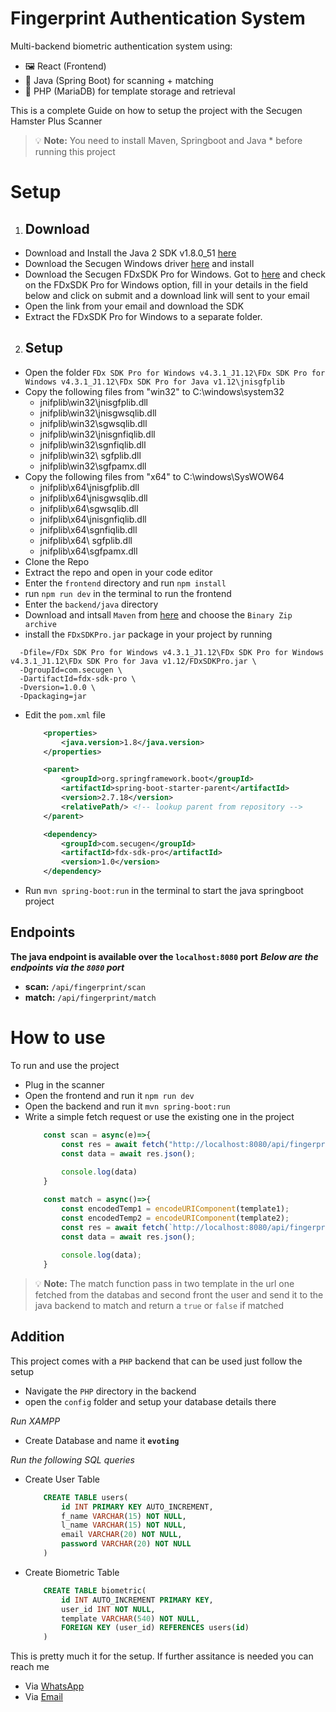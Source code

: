 # Fingerprint Authentication System

Multi-backend biometric authentication system using:

- 🖼️ React (Frontend)
- 🧠 Java (Spring Boot) for scanning + matching
- 💽 PHP (MariaDB) for template storage and retrieval

This is a complete Guide on how to setup the project with the Secugen Hamster Plus Scanner

> 💡 **Note:** You need to install Maven, Springboot and Java * before running this project

# Setup

1. ## Download

-  Download and Install the Java 2 SDK v1.8.0_51 [here](https://www.oracle.com/technetwork/java)
- Download the Secugen Windows driver [here](https://www.dropbox.com/t/w8kk93pfWRiMWF1Z) and install
- Download the Secugen FDxSDK Pro for Windows. Got to [here](https://secugen.com/request-free-software/) and check on the FDxSDK Pro for Windows option, fill in your details in the field below and click on submit and a download link will sent to your email
- Open the link from your email and download the SDK
- Extract the FDxSDK Pro for Windows to a separate folder.

2. ## Setup
- Open the folder ```FDx SDK Pro for Windows v4.3.1_J1.12\FDx SDK Pro for Windows v4.3.1_J1.12\FDx SDK Pro for Java v1.12\jnisgfplib```
- Copy the following files from "win32" to C:\windows\system32 
    - jnifplib\win32\jnisgfplib.dll 
    - jnifplib\win32\jnisgwsqlib.dll 
    - jnifplib\win32\sgwsqlib.dll 
    - jnifplib\win32\jnisgnfiqlib.dll 
    - jnifplib\win32\sgnfiqlib.dll 
    - jnifplib\win32\ sgfplib.dll 
    - jnifplib\win32\sgfpamx.dll 
- Copy the following files from "x64" to C:\windows\SysWOW64 
    - jnifplib\x64\jnisgfplib.dll 
    - jnifplib\x64\jnisgwsqlib.dll 
    - jnifplib\x64\sgwsqlib.dll 
    - jnifplib\x64\jnisgnfiqlib.dll 
    - jnifplib\x64\sgnfiqlib.dll 
    - jnifplib\x64\ sgfplib.dll 
    - jnifplib\x64\sgfpamx.dll
- Clone the Repo 
- Extract the repo and open in your code editor
- Enter the ```frontend``` directory and run ```npm install```
- run ```npm run dev``` in the terminal to run the frontend
- Enter the ```backend/java``` directory
- Download and intsall ```Maven``` from [here](https://maven.apache.org/download.cgi) and choose the ```Binary Zip archive```
- install the `FDxSDKPro.jar` package in your project by running 
```mvn install:install-file \
  -Dfile=/FDx SDK Pro for Windows v4.3.1_J1.12\FDx SDK Pro for Windows v4.3.1_J1.12\FDx SDK Pro for Java v1.12/FDxSDKPro.jar \
  -DgroupId=com.secugen \
  -DartifactId=fdx-sdk-pro \
  -Dversion=1.0.0 \
  -Dpackaging=jar
```
- Edit the ```pom.xml``` file
    ```xml
        <properties>
            <java.version>1.8</java.version>
        </properties>
    ```
    ```xml
        <parent>
            <groupId>org.springframework.boot</groupId>
            <artifactId>spring-boot-starter-parent</artifactId>
            <version>2.7.18</version>
            <relativePath/> <!-- lookup parent from repository -->
        </parent>
    ```
    ```xml
        <dependency>
			<groupId>com.secugen</groupId>
			<artifactId>fdx-sdk-pro</artifactId>
			<version>1.0</version>
		</dependency>
    ```
- Run `mvn spring-boot:run` in the terminal to start the java  springboot project


## Endpoints

**The java endpoint is available over the `localhost:8080` port**
***Below are the endpoints via the `8080` port***
- **scan:** `/api/fingerprint/scan`
- **match:** `/api/fingerprint/match`

# How to use
To run and use the project
- Plug in the scanner
- Open the frontend and run it `npm run dev`
- Open the backend and run it `mvn spring-boot:run`
- Write a simple fetch request or use the existing one in the project 
    ```javascript
        const scan = async(e)=>{
            const res = await fetch("http://localhost:8080/api/fingerprint/scan");
            const data = await res.json();
            
            console.log(data)
        }
    ```
    ```javascript
        const match = async()=>{
            const encodedTemp1 = encodeURIComponent(template1);
            const encodedTemp2 = encodeURIComponent(template2);
            const res = await fetch(`http://localhost:8080/api/fingerprint/match?template1=${encodedTemp1}&template2=${encodedTemp2}`);
            const data = await res.json();
            
            console.log(data);
        }
    ```

> 💡 **Note:** The match function pass in two template in the url one fetched from the databas and second front the user and send it to the java backend to match and return a `true` or `false` if matched

## Addition
This project comes with a `PHP` backend that can be used just follow the setup

- Navigate the `PHP` directory in the backend
- open the `config` folder and setup your database details there

*Run XAMPP*
- Create Database and name it **`evoting`**

*Run the following SQL queries*

- Create User Table
    ```sql
        CREATE TABLE users(
            id INT PRIMARY KEY AUTO_INCREMENT,
            f_name VARCHAR(15) NOT NULL,
            l_name VARCHAR(15) NOT NULL,
            email VARCHAR(20) NOT NULL,
            password VARCHAR(20) NOT NULL
        )
    ```
- Create Biometric Table
    ```sql
        CREATE TABLE biometric(
            id INT AUTO_INCREMENT PRIMARY KEY,
            user_id INT NOT NULL,
            template VARCHAR(540) NOT NULL,
            FOREIGN KEY (user_id) REFERENCES users(id)
        )
    ```

This is pretty much it for the setup. If further assitance is needed you can reach me
- Via [WhatsApp](https://wa.me/2349122241964)
- Via [Email](mailto:jataujustice200@gmail.com)